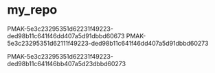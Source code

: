 # my_repo
PMAK-5e3c23295351d62231f49223-ded98b11c641f46dd407a5d91dbbd60673
PMAK-5e3c23295351d62111f49223-ded98b11c641f46dd407a5d91dbbd60273

PMAK-5e3c23295351d62231f49223-ded98b11c641f46bb407a5d23dbbd60273
